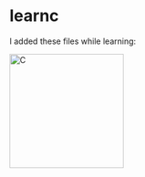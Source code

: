 # learnc
I added these files while learning: 


<img src="https://upload.wikimedia.org/wikipedia/commons/thumb/3/35/The_C_Programming_Language_logo.svg/1200px-The_C_Programming_Language_logo.svg.png" alt="C" width="200"/>
